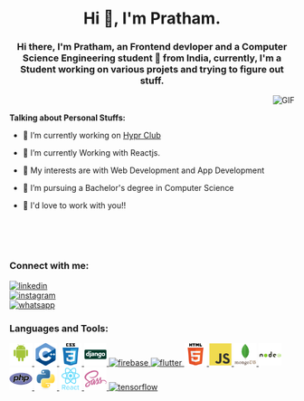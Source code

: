 <h1 align="center">Hi 👋, I'm Pratham.</h1>
<h3 align="center">Hi there, I'm Pratham, an Frontend devloper and a Computer Science Engineering student 🚀 from
    India, currently, I'm a Student working on various projets and trying to figure out stuff.</h3>

<a target="blank" rel="noopener noreferrer"
    href="https://camo.githubusercontent.com/bb27b9c1df90df738e91a54665d3adb08f60583fad2f266ffbde14508e6dc918/68747470733a2f2f692e70696e696d672e636f6d2f6f726967696e616c732f65342f32362f37302f65343236373032656466383734623138316163656431653266613563366364652e676966">
    <img align="right" alt="GIF"
        src="https://camo.githubusercontent.com/bb27b9c1df90df738e91a54665d3adb08f60583fad2f266ffbde14508e6dc918/68747470733a2f2f692e70696e696d672e636f6d2f6f726967696e616c732f65342f32362f37302f65343236373032656466383734623138316163656431653266613563366364652e676966"
        data-canonical-src="https://i.pinimg.com/originals/e4/26/70/e426702edf874b181aced1e2fa5c6cde.gif"
        style="max-width:100%;">

</a>
<br>
<p>
    <strong>Talking about Personal Stuffs:</strong>
</p>



- 🔭 I’m currently working on [Hypr Club](https://hyprclub.com/)

- 🌱 I’m currently Working with Reactjs.

- 🤔 My interests are with Web Development and App Development

- 💼 I’m pursuing a Bachelor's degree in Computer Science

- 💬 I'd love to work with you!!
<br>

<br>

<br>
<h3 align="left">Connect with me:</h3>
<p align="left">
    </a>
    <a href="https://drive.google.com/file/d/1pnnsvZev3c2l3PGn53_StfpScDVyBp6K/view?usp=sharing" rel="nofollow">
        <a href="https://www.linkedin.com/in/pratham-sharma-9a15271b7/" rel="nofollow">
            <img align="left" alt width="22px"
                src="https://camo.githubusercontent.com/d659d2bac00c01b42bffbae84bdc121e828b8fecd5b4949ffa2575f5d9e4a371/68747470733a2f2f63646e2e6a7364656c6976722e6e65742f6e706d2f73696d706c652d69636f6e734076332f69636f6e732f6c696e6b6564696e2e737667"
                data-canonical-src="https://cdn.jsdelivr.net/npm/simple-icons@v3/icons/linkedin.svg"
                style="max-width:100%;">
        </a>
        <a href="https://www.linkedin.com/in/pratham-sharma-9a15271b7/" ref="nofollow">
            <img src="https://camo.githubusercontent.com/b6971a4af903a7270ef9d19766473b9b42b00c182539218959c2e80657da63d1/68747470733a2f2f696d672e736869656c64732e696f2f776562736974653f6c6162656c3d4c696e6b6564696e267374796c653d666f722d7468652d62616467652675726c3d68747470732533412532462532466c696e6b6564696e2e636f6d"
                alt="linkedin"
                data-canonical-src="https://img.shields.io/website?label=Linkedin&style=for-the-badge&url=https%3A%2F%2Flinkedin.com"
                style="max-width:100%;">
        </a>
        <br>
        <a href="https://www.instagram.com/pratham__1510/" rel="nofollow">
            <img align="left" alt width="22px"
                src="https://camo.githubusercontent.com/c80f9763ed06d4ab9fbcc1a74b8b74cd95e4c7f82d3f1f70233994f236a0faeb/68747470733a2f2f63646e2e6a7364656c6976722e6e65742f6e706d2f73696d706c652d69636f6e734076332f69636f6e732f696e7374616772616d2e737667"
                data-canonical-src="https://cdn.jsdelivr.net/npm/simple-icons@v3/icons/instagram.svg"
                style="max-width:100%;">
        </a>
        <a href="https://www.instagram.com/pratham__1510/" rel="nofollow">
            <img src="https://camo.githubusercontent.com/9048f4efad5c25a663142d85799ae46dd2df702ecf68c44006825a7bf26de977/68747470733a2f2f696d672e736869656c64732e696f2f776562736974653f6c6162656c3d496e7374616772616d267374796c653d666f722d7468652d62616467652675726c3d6874747073253341253246253246696e7374616772616d2e636f6d"
                alt="instagram"
                data-canonical-src="https://img.shields.io/website?label=Instagram&style=for-the-badge&url=https%3A%2F%2Finstagram.com"
                style="max-width:100%;">
        </a>
        <br>
        <a href="https://wa.me/9821749038" rel="nofollow">
            <img align="left" alt width="22px"
                src="https://camo.githubusercontent.com/54d963d2edf72319b1090a734baf6bcbe792b9d6559e9a829ee9147e2a3e2f85/68747470733a2f2f63646e2e6a7364656c6976722e6e65742f6e706d2f73696d706c652d69636f6e734076332f69636f6e732f77686174736170702e737667"
                data-canonical-src="https://cdn.jsdelivr.net/npm/simple-icons@v3/icons/whatsapp.svg"
                style="max-width:100%;">
        </a>
        <a href="https://wa.me/9821749038" rel="nofollow">
            <img src="https://camo.githubusercontent.com/2ce1129f67ce3732fe91b4e99cf9cf21c38d7cd3c8a1174fcd4e707825ee47be/68747470733a2f2f696d672e736869656c64732e696f2f776562736974653f6c6162656c3d5768617473617070267374796c653d666f722d7468652d62616467652675726c3d687474707325334125324625324677686174736170702e636f6d"
                alt="whatsapp"
                data-canonical-src="https://img.shields.io/website?label=Whatsapp&style=for-the-badge&url=https%3A%2F%2Fwhatsapp.com"
                style="max-width:100%;">
        </a>

<h3 align="left">Languages and Tools:</h3>
        <p align="left"> <a href="https://developer.android.com" target="_blank"> <img
                    src="https://raw.githubusercontent.com/devicons/devicon/master/icons/android/android-original-wordmark.svg"
                    alt="android" width="40" height="40" /> </a> <a href="https://www.w3schools.com/cpp/"
                target="_blank"> <img
                    src="https://raw.githubusercontent.com/devicons/devicon/master/icons/cplusplus/cplusplus-original.svg"
                    alt="cplusplus" width="40" height="40" /> </a> <a href="https://www.w3schools.com/css/"
                target="_blank"> <img
                    src="https://raw.githubusercontent.com/devicons/devicon/master/icons/css3/css3-original-wordmark.svg"
                    alt="css3" width="40" height="40" /> </a> <a href="https://www.djangoproject.com/" target="_blank">
                <img src="https://raw.githubusercontent.com/devicons/devicon/master/icons/django/django-original.svg"
                    alt="django" width="40" height="40" /> </a> <a href="https://firebase.google.com/" target="_blank">
                <img src="https://www.vectorlogo.zone/logos/firebase/firebase-icon.svg" alt="firebase" width="40"
                    height="40" /> </a> <a href="https://flutter.dev" target="_blank"> <img
                    src="https://www.vectorlogo.zone/logos/flutterio/flutterio-icon.svg" alt="flutter" width="40"
                    height="40" /> </a> <a href="https://www.w3.org/html/" target="_blank"> <img
                    src="https://raw.githubusercontent.com/devicons/devicon/master/icons/html5/html5-original-wordmark.svg"
                    alt="html5" width="40" height="40" /> </a> <a
                href="https://developer.mozilla.org/en-US/docs/Web/JavaScript" target="_blank"> <img
                    src="https://raw.githubusercontent.com/devicons/devicon/master/icons/javascript/javascript-original.svg"
                    alt="javascript" width="40" height="40" /> </a> <a href="https://www.mongodb.com/" target="_blank">
                <img src="https://raw.githubusercontent.com/devicons/devicon/master/icons/mongodb/mongodb-original-wordmark.svg"
                    alt="mongodb" width="40" height="40" /> </a> <a href="https://www.microsoft.com/en-us/sql-server"
                target="_blank"> </a> <a href="https://nodejs.org" target="_blank"> <img
                    src="https://raw.githubusercontent.com/devicons/devicon/master/icons/nodejs/nodejs-original-wordmark.svg"
                    alt="nodejs" width="40" height="40" /> </a> <a href="https://www.php.net" target="_blank"> <img
                    src="https://raw.githubusercontent.com/devicons/devicon/master/icons/php/php-original.svg" alt="php"
                    width="40" height="40" /> </a> <a href="https://www.python.org" target="_blank"> <img
                    src="https://raw.githubusercontent.com/devicons/devicon/master/icons/python/python-original.svg"
                    alt="python" width="40" height="40" /> </a> <a href="https://reactjs.org/" target="_blank"> <img
                    src="https://raw.githubusercontent.com/devicons/devicon/master/icons/react/react-original-wordmark.svg"
                    alt="react" width="40" height="40" /> </a> <a href="https://sass-lang.com" target="_blank"> <img
                    src="https://raw.githubusercontent.com/devicons/devicon/master/icons/sass/sass-original.svg"
                    alt="sass" width="40" height="40" /> </a> <a href="https://www.tensorflow.org" target="_blank"> <img
                    src="https://www.vectorlogo.zone/logos/tensorflow/tensorflow-icon.svg" alt="tensorflow" width="40"
                    height="40" /> </a> </p>

